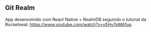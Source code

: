 ## Git Realm

App desenvolvido com React Native + RealmDB seguindo o tutorial da Rocketseat: https://www.youtube.com/watch?v=y5Hv7pMA1uo
